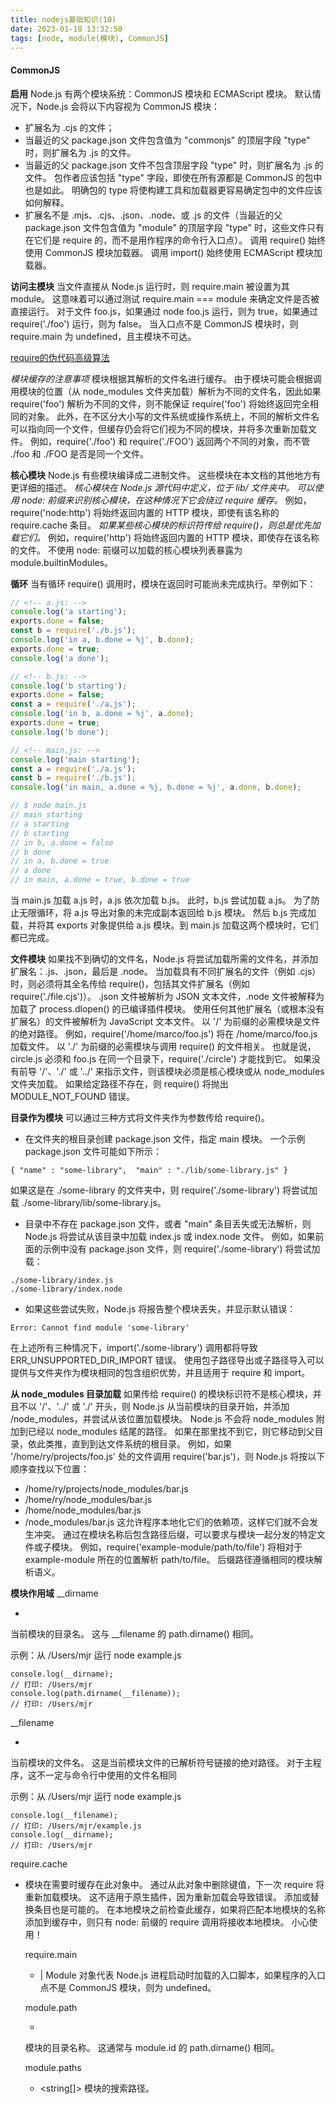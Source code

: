 ```yaml
---
title: nodejs基础知识(10)
date: 2023-01-18 13:32:50
tags: [node, module(模块), CommonJS]
---
```


#### CommonJS

**启用**
Node.js 有两个模块系统：CommonJS 模块和 ECMAScript 模块。
默认情况下，Node.js 会将以下内容视为 CommonJS 模块：
- 扩展名为 .cjs 的文件；
- 当最近的父 package.json 文件包含值为 "commonjs" 的顶层字段 "type" 时，则扩展名为 .js 的文件。
- 当最近的父 package.json 文件不包含顶层字段 "type" 时，则扩展名为 .js 的文件。 包作者应该包括 "type" 字段，即使在所有源都是 CommonJS 的包中也是如此。 明确包的 type 将使构建工具和加载器更容易确定包中的文件应该如何解释。
- 扩展名不是 .mjs、.cjs、.json、.node、或 .js 的文件（当最近的父 package.json 文件包含值为 "module" 的顶层字段 "type" 时，这些文件只有在它们是 require 的，而不是用作程序的命令行入口点）。
调用 require() 始终使用 CommonJS 模块加载器。 调用 import() 始终使用 ECMAScript 模块加载器。

**访问主模块**
当文件直接从 Node.js 运行时，则 require.main 被设置为其 module。 这意味着可以通过测试 require.main === module 来确定文件是否被直接运行。
对于文件 foo.js，如果通过 node foo.js 运行，则为 true，如果通过 require('./foo') 运行，则为 false。
当入口点不是 CommonJS 模块时，则 require.main 为 undefined，且主模块不可达。

[require的伪代码高级算法](http://shouce.gree020.cn/node/api/modules.html#all-together)

*模块缓存的注意事项*
模块根据其解析的文件名进行缓存。 由于模块可能会根据调用模块的位置（从 node_modules 文件夹加载）解析为不同的文件名，因此如果 require('foo') 解析为不同的文件，则不能保证 require('foo') 将始终返回完全相同的对象。
此外，在不区分大小写的文件系统或操作系统上，不同的解析文件名可以指向同一个文件，但缓存仍会将它们视为不同的模块，并将多次重新加载文件。 例如，require('./foo') 和 require('./FOO') 返回两个不同的对象，而不管 ./foo 和 ./FOO 是否是同一个文件。

**核心模块**
Node.js 有些模块编译成二进制文件。 这些模块在本文档的其他地方有更详细的描述。
*核心模块在 Node.js 源代码中定义，位于 lib/ 文件夹中。*
*可以使用 node: 前缀来识别核心模块，在这种情况下它会绕过 require 缓存。* 例如，require('node:http') 将始终返回内置的 HTTP 模块，即使有该名称的 require.cache 条目。
*如果某些核心模块的标识符传给 require()，则总是优先加载它们。* 例如，require('http') 将始终返回内置的 HTTP 模块，即使存在该名称的文件。 不使用 node: 前缀可以加载的核心模块列表暴露为 module.builtinModules。

**循环**
当有循环 require() 调用时，模块在返回时可能尚未完成执行。举例如下：
```javascript
// <!-- a.js: -->
console.log('a starting');
exports.done = false;
const b = require('./b.js');
console.log('in a, b.done = %j', b.done);
exports.done = true;
console.log('a done');

// <!-- b.js: -->
console.log('b starting');
exports.done = false;
const a = require('./a.js');
console.log('in b, a.done = %j', a.done);
exports.done = true;
console.log('b done');

// <!-- main.js: -->
console.log('main starting');
const a = require('./a.js');
const b = require('./b.js');
console.log('in main, a.done = %j, b.done = %j', a.done, b.done);

// $ node main.js
// main starting
// a starting
// b starting
// in b, a.done = false
// b done
// in a, b.done = true
// a done
// in main, a.done = true, b.done = true
```
当 main.js 加载 a.js 时，a.js 依次加载 b.js。 此时，b.js 尝试加载 a.js。 为了防止无限循环，将 a.js 导出对象的未完成副本返回给 b.js 模块。 然后 b.js 完成加载，并将其 exports 对象提供给 a.js 模块。到 main.js 加载这两个模块时，它们都已完成。

**文件模块**
如果找不到确切的文件名，Node.js 将尝试加载所需的文件名，并添加扩展名：.js、.json，最后是 .node。 当加载具有不同扩展名的文件（例如 .cjs）时，则必须将其全名传给 require()，包括其文件扩展名（例如 require('./file.cjs')）。
.json 文件被解析为 JSON 文本文件，.node 文件被解释为加载了 process.dlopen() 的已编译插件模块。 使用任何其他扩展名（或根本没有扩展名）的文件被解析为 JavaScript 文本文件。
以 '/' 为前缀的必需模块是文件的绝对路径。 例如，require('/home/marco/foo.js') 将在 /home/marco/foo.js 加载文件。
以 './' 为前缀的必需模块与调用 require() 的文件相关。 也就是说，circle.js 必须和 foo.js 在同一个目录下，require('./circle') 才能找到它。
如果没有前导 '/'、'./' 或 '../' 来指示文件，则该模块必须是核心模块或从 node_modules 文件夹加载。
如果给定路径不存在，则 require() 将抛出 MODULE_NOT_FOUND 错误。

**目录作为模块**
可以通过三种方式将文件夹作为参数传给 require()。
- 在文件夹的根目录创建 package.json 文件，指定 main 模块。 一个示例 package.json 文件可能如下所示：
```
{ "name" : "some-library",  "main" : "./lib/some-library.js" }
```
如果这是在 ./some-library 的文件夹中，则 require('./some-library') 将尝试加载 ./some-library/lib/some-library.js。
- 目录中不存在 package.json 文件，或者 "main" 条目丢失或无法解析，则 Node.js 将尝试从该目录中加载 index.js 或 index.node 文件。 例如，如果前面的示例中没有 package.json 文件，则 require('./some-library') 将尝试加载：
```
./some-library/index.js
./some-library/index.node
```
- 如果这些尝试失败，Node.js 将报告整个模块丢失，并显示默认错误：
```
Error: Cannot find module 'some-library'
```
在上述所有三种情况下，import('./some-library') 调用都将导致 ERR_UNSUPPORTED_DIR_IMPORT 错误。 使用包子路径导出或子路径导入可以提供与文件夹作为模块相同的包含组织优势，并且适用于 require 和 import。

**从 node_modules 目录加载**
如果传给 require() 的模块标识符不是核心模块，并且不以 '/'、'../' 或 './' 开头，则 Node.js 从当前模块的目录开始，并添加 /node_modules，并尝试从该位置加载模块。 Node.js 不会将 node_modules 附加到已经以 node_modules 结尾的路径。
如果在那里找不到它，则它移动到父目录，依此类推，直到到达文件系统的根目录。
例如，如果 '/home/ry/projects/foo.js' 处的文件调用 require('bar.js')，则 Node.js 将按以下顺序查找以下位置：
- /home/ry/projects/node_modules/bar.js
- /home/ry/node_modules/bar.js
- /home/node_modules/bar.js
- /node_modules/bar.js
这允许程序本地化它们的依赖项，这样它们就不会发生冲突。
通过在模块名称后包含路径后缀，可以要求与模块一起分发的特定文件或子模块。 例如，require('example-module/path/to/file') 将相对于 example-module 所在的位置解析 path/to/file。 后缀路径遵循相同的模块解析语义。

**模块作用域**
__dirname
- <string>
当前模块的目录名。 这与 __filename 的 path.dirname() 相同。

示例：从 /Users/mjr 运行 node example.js
```
console.log(__dirname);
// 打印: /Users/mjr
console.log(path.dirname(__filename));
// 打印: /Users/mjr
```

__filename
- <string>
当前模块的文件名。 这是当前模块文件的已解析符号链接的绝对路径。
对于主程序，这不一定与命令行中使用的文件名相同

示例：从 /Users/mjr 运行 node example.js
```
console.log(__filename);
// 打印: /Users/mjr/example.js
console.log(__dirname);
// 打印: /Users/mjr
```

require.cache
- <Object>
模块在需要时缓存在此对象中。 通过从此对象中删除键值，下一次 require 将重新加载模块。 这不适用于原生插件，因为重新加载会导致错误。
添加或替换条目也是可能的。 在本地模块之前检查此缓存，如果将匹配本地模块的名称添加到缓存中，则只有 node: 前缀的 require 调用将接收本地模块。 小心使用！

require.main
- <module> | <undefined>
Module 对象代表 Node.js 进程启动时加载的入口脚本，如果程序的入口点不是 CommonJS 模块，则为 undefined。

module.path
- <string>
模块的目录名称。 这通常与 module.id 的 path.dirname() 相同。

module.paths
- <string[]>
模块的搜索路径。
